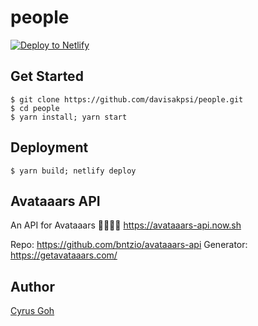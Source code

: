 # people

<!-- Markdown snippet -->
[![Deploy to Netlify](https://www.netlify.com/img/deploy/button.svg)](https://app.netlify.com/start/deploy?repository=https://github.com/lovincyrus/people)

## Get Started
```
$ git clone https://github.com/davisakpsi/people.git
$ cd people
$ yarn install; yarn start
```

## Deployment
```
$ yarn build; netlify deploy
```

## Avataaars API
An API for Avataaars 👨‍👩‍👧‍👦 https://avataaars-api.now.sh

Repo: https://github.com/bntzio/avataaars-api
Generator: https://getavataaars.com/

## Author
[Cyrus Goh](https://github.com/lovincyrus)